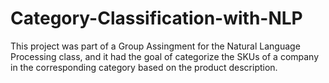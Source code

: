 # Category-Classification-with-NLP
This project was part of a Group Assingment for the Natural Language Processing class, and it had the goal of categorize the SKUs of a company in the corresponding category based on the product description.
